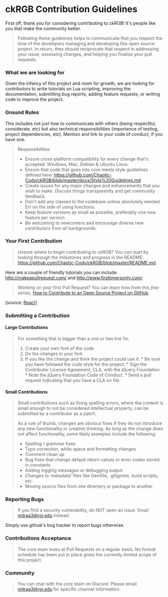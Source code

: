 # ckRGB Contribution Guidelines
First off, thank you for considering contributing to ckRGB! It's people like you that make the community better.

>Following these guidelines helps to communicate that you respect the time of the developers managing and developing this open source project. In return, they should reciprocate that respect in addressing your issue, assessing changes, and helping you finalize your pull requests.

### What we are looking for
Given the infancy of this project and room for growth, we are looking for contributors to write tutorials on Lua scripting, improving the documentation, submitting bug reports, adding feature requests, or writing code to improve the project.

### Ground Rules
This includes not just how to communicate with others (being respectful, considerate, etc) but also technical responsibilities (importance of testing, project dependencies, etc). Mention and link to your code of conduct, if you have one.

> Responsibilities
> * Ensure cross-platform compatibility for every change that's accepted. Windows, Mac, Debian & Ubuntu Linux.
> * Ensure that code that goes into core meets style guidelines defined here: https://github.com/Chaotic-Cody/ckRGB/blob/master/docs/Style%20Guidelines.md
> * Create issues for any major changes and enhancements that you wish to make. Discuss things transparently and get community feedback.
> * Don't add any classes to the codebase unless absolutely needed. Err on the side of using functions.
> * Keep feature versions as small as possible, preferably one new feature per version.
> * Be welcoming to newcomers and encourage diverse new contributors from all backgrounds.

### Your First Contribution
> Unsure where to begin contributing to ckRGB? You can start by looking through the milestones and progress in the README: https://github.com/Chaotic-Cody/ckRGB/blob/master/README.md

Here are a couple of friendly tutorials you can include: http://makeapullrequest.com/ and http://www.firsttimersonly.com/

> Working on your first Pull Request? You can learn how from this *free* series, [How to Contribute to an Open Source Project on GitHub](https://egghead.io/series/how-to-contribute-to-an-open-source-project-on-github).

[source: [React](https://github.com/facebook/react/blob/master/CONTRIBUTING.md#pull-requests)]  

### Submitting a Contribution
#### Large Contributions
>For something that is bigger than a one or two line fix:

>1. Create your own fork of the code
>2. Do the changes in your fork
>3. If you like the change and think the project could use it:
    * Be sure you have followed the code style for the project.
    * Sign the Contributor License Agreement, CLA, with the jQuery Foundation.
    * Note the jQuery Foundation Code of Conduct.
    * Send a pull request indicating that you have a CLA on file.

#### Small Contributions
> Small contributions such as fixing spelling errors, where the content is small enough to not be considered intellectual property, can be submitted by a contributor as a patch.

>As a rule of thumb, changes are obvious fixes if they do not introduce any new functionality or creative thinking. As long as the change does not affect functionality, some likely examples include the following:
>* Spelling / grammar fixes
>* Typo correction, white space and formatting changes
>* Comment clean up
>* Bug fixes that change default return values or error codes stored in constants
>* Adding logging messages or debugging output
>* Changes to ‘metadata’ files like Gemfile, .gitignore, build scripts, etc.
>* Moving source files from one directory or package to another

### Reporting Bugs
> If you find a security vulnerability, do NOT open an issue. Email mitraa3@rpi.edu instead.

Simply use github's bug tracker to report bugs otherwise.

### Contributions Acceptance
> The core team looks at Pull Requests on a regular basis. No formal schedule has been put in place given the currently limited scope of this project.

### Community
> You can chat with the core team on Discord. Please email mitraa3@rpi.edu for specific channel information.